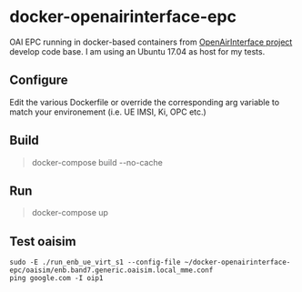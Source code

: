 # docker-openairinterface-epc
OAI EPC running in docker-based containers from [OpenAirInterface project](https://gitlab.eurecom.fr/oai/openairinterface5g/wikis/home) develop code base. I am using an Ubuntu 17.04 as host for my tests.

## Configure 

Edit the various Dockerfile or override the corresponding arg variable to match your environement (i.e. UE IMSI, Ki, OPC etc.)

## Build

> docker-compose build --no-cache

## Run 

> docker-compose up 


## Test oaisim
```
sudo -E ./run_enb_ue_virt_s1 --config-file ~/docker-openairinterface-epc/oaisim/enb.band7.generic.oaisim.local_mme.conf
ping google.com -I oip1 
```


